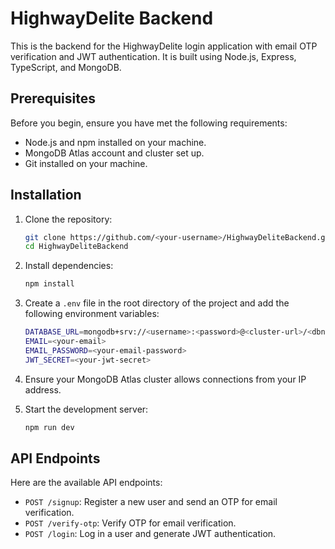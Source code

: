 # HighwayDelite Backend

This is the backend for the HighwayDelite login application with email OTP verification and JWT authentication. It is built using Node.js, Express, TypeScript, and MongoDB.

## Prerequisites

Before you begin, ensure you have met the following requirements:

- Node.js and npm installed on your machine.
- MongoDB Atlas account and cluster set up.
- Git installed on your machine.

## Installation

1. Clone the repository:

    ```bash
    git clone https://github.com/<your-username>/HighwayDeliteBackend.git
    cd HighwayDeliteBackend
    ```

2. Install dependencies:

    ```bash
    npm install
    ```

3. Create a `.env` file in the root directory of the project and add the following environment variables:

    ```bash
    DATABASE_URL=mongodb+srv://<username>:<password>@<cluster-url>/<dbname>?retryWrites=true&w=majority
    EMAIL=<your-email>
    EMAIL_PASSWORD=<your-email-password>
    JWT_SECRET=<your-jwt-secret>
    ```

4. Ensure your MongoDB Atlas cluster allows connections from your IP address.

5. Start the development server:

    ```bash
    npm run dev
    ```

## API Endpoints

Here are the available API endpoints:

- `POST /signup`: Register a new user and send an OTP for email verification.
- `POST /verify-otp`: Verify OTP for email verification.
- `POST /login`: Log in a user and generate JWT authentication.
